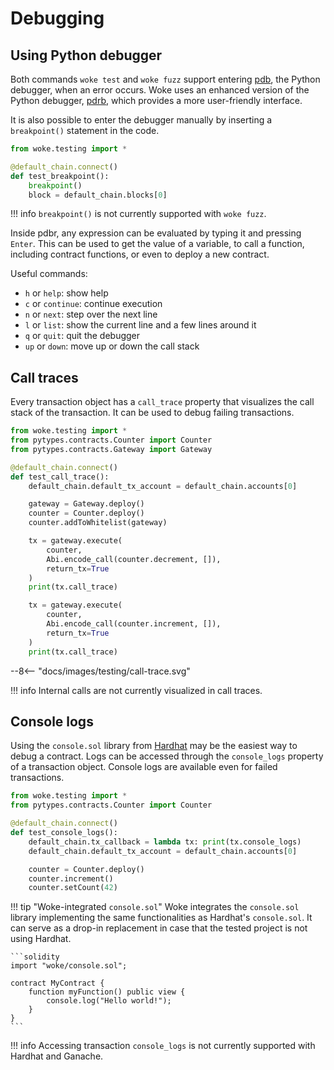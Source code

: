 # Debugging

## Using Python debugger

Both commands `woke test` and `woke fuzz` support entering [pdb](https://docs.python.org/3/library/pdb.html), the Python debugger, when an error occurs.
Woke uses an enhanced version of the Python debugger, [pdrb](https://github.com/cansarigol/pdbr), which provides a more user-friendly interface.

It is also possible to enter the debugger manually by inserting a `breakpoint()` statement in the code.

```python
from woke.testing import *

@default_chain.connect()
def test_breakpoint():
    breakpoint()
    block = default_chain.blocks[0]
```

!!! info
    `breakpoint()` is not currently supported with `woke fuzz`.

Inside pdbr, any expression can be evaluated by typing it and pressing `Enter`.
This can be used to get the value of a variable, to call a function, including contract functions, or even to deploy a new contract.

<div id="debugger-asciinema" style="z-index: 1; position: relative;"></div>
<script>
  window.onload = function(){
    AsciinemaPlayer.create('../debugger.cast', document.getElementById('debugger-asciinema'), { preload: true, autoPlay: true, rows: 15 });
}
</script>

Useful commands:

- `h` or `help`: show help
- `c` or `continue`: continue execution
- `n` or `next`: step over the next line
- `l` or `list`: show the current line and a few lines around it
- `q` or `quit`: quit the debugger
- `up` or `down`: move up or down the call stack

## Call traces

Every transaction object has a `call_trace` property that visualizes the call stack of the transaction.
It can be used to debug failing transactions.

```python
from woke.testing import *
from pytypes.contracts.Counter import Counter
from pytypes.contracts.Gateway import Gateway

@default_chain.connect()
def test_call_trace():
    default_chain.default_tx_account = default_chain.accounts[0]

    gateway = Gateway.deploy()
    counter = Counter.deploy()
    counter.addToWhitelist(gateway)

    tx = gateway.execute(
        counter,
        Abi.encode_call(counter.decrement, []),
        return_tx=True
    )
    print(tx.call_trace)

    tx = gateway.execute(
        counter,
        Abi.encode_call(counter.increment, []),
        return_tx=True
    )
    print(tx.call_trace)
```

<div>
--8<-- "docs/images/testing/call-trace.svg"
</div>

!!! info
    Internal calls are not currently visualized in call traces.


## Console logs

Using the `console.sol` library from [Hardhat](https://hardhat.org/tutorial/debugging-with-hardhat-network#solidity--console.log)
may be the easiest way to debug a contract. Logs can be accessed through the `console_logs` property of a transaction object.
Console logs are available even for failed transactions.

```python
from woke.testing import *
from pytypes.contracts.Counter import Counter

@default_chain.connect()
def test_console_logs():
    default_chain.tx_callback = lambda tx: print(tx.console_logs)
    default_chain.default_tx_account = default_chain.accounts[0]

    counter = Counter.deploy()
    counter.increment()
    counter.setCount(42)
```

!!! tip "Woke-integrated `console.sol`"
    Woke integrates the `console.sol` library implementing the same functionalities as Hardhat's `console.sol`.
    It can serve as a drop-in replacement in case that the tested project is not using Hardhat.

    ```solidity
    import "woke/console.sol";
    
    contract MyContract {
        function myFunction() public view {
            console.log("Hello world!");
        }
    }
    ```

!!! info
    Accessing transaction `console_logs` is not currently supported with Hardhat and Ganache.